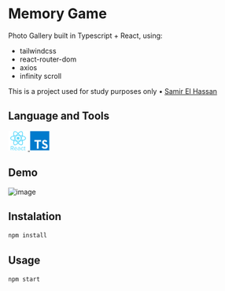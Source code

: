 # Memory Game

Photo Gallery built in Typescript + React, using:
- tailwindcss
- react-router-dom
- axios
- infinity scroll

This is a project used for study purposes only • [Samir El Hassan](https://github.com/samirelhassann)

## Language and Tools

<p align="left"> <a href="https://reactjs.org/" target="_blank" rel="noreferrer"> <img src="https://raw.githubusercontent.com/devicons/devicon/master/icons/react/react-original-wordmark.svg" alt="react" width="40" height="40"/> </a> <a href="https://www.typescriptlang.org/" target="_blank" rel="noreferrer"> <img src="https://raw.githubusercontent.com/devicons/devicon/master/icons/typescript/typescript-original.svg" alt="typescript" width="40" height="40"/> </a> </p>

## Demo

![image](https://user-images.githubusercontent.com/91634008/177237854-5175521c-611a-487e-80a7-f1e2ac3c42a2.png)


## Instalation

```bash
npm install
```

## Usage

```bash
npm start
```
